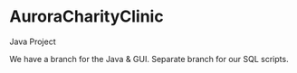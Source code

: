 # AuroraCharityClinic
Java  Project


We have a branch for the Java &  GUI.
Separate branch for our SQL scripts. 

